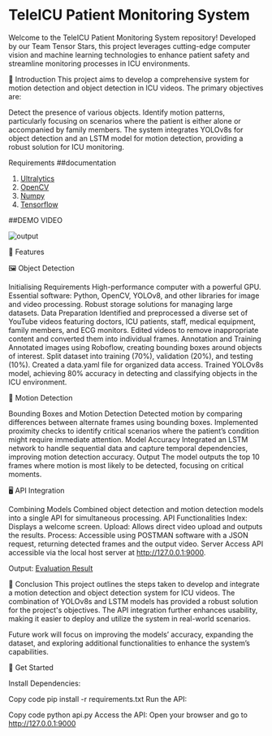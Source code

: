 # TeleICU Patient Monitoring System
Welcome to the TeleICU Patient Monitoring System repository! Developed by our Team Tensor Stars, this project leverages cutting-edge computer vision and machine learning technologies to enhance patient safety and streamline monitoring processes in ICU environments.

📄 Introduction
This project aims to develop a comprehensive system for motion detection and object detection in ICU videos. The primary objectives are:

Detect the presence of various objects.
Identify motion patterns, particularly focusing on scenarios where the patient is either alone or accompanied by family members.
The system integrates YOLOv8s for object detection and an LSTM model for motion detection, providing a robust solution for ICU monitoring.

Requirements
##documentation
1. [Ultralytics](https://docs.ultralytics.com/)
2. [OpenCV](https://docs.opencv.org/4.x/)
3. [Numpy](https://numpy.org/doc/)
4.  [Tensorflow](https://www.tensorflow.org/api_docs)

##DEMO VIDEO

![output](https://github.com/AritriPodde2210/TeleICU-Patient-Monitoring-System/assets/123970201/4fd1526b-b4e5-46de-901f-51a98cf9818f)


🎯 Features

🖼 Object Detection

Initialising Requirements
High-performance computer with a powerful GPU.
Essential software: Python, OpenCV, YOLOv8, and other libraries for image and video processing.
Robust storage solutions for managing large datasets.
Data Preparation
Identified and preprocessed a diverse set of YouTube videos featuring doctors, ICU patients, staff, medical equipment, family members, and ECG monitors.
Edited videos to remove inappropriate content and converted them into individual frames.
Annotation and Training
Annotated images using Roboflow, creating bounding boxes around objects of interest.
Split dataset into training (70%), validation (20%), and testing (10%).
Created a data.yaml file for organized data access.
Trained YOLOv8s model, achieving 80% accuracy in detecting and classifying objects in the ICU environment.

🏃 Motion Detection

Bounding Boxes and Motion Detection
Detected motion by comparing differences between alternate frames using bounding boxes.
Implemented proximity checks to identify critical scenarios where the patient’s condition might require immediate attention.
Model Accuracy
Integrated an LSTM network to handle sequential data and capture temporal dependencies, improving motion detection accuracy.
Output
The model outputs the top 10 frames where motion is most likely to be detected, focusing on critical moments.

🖥️ API Integration

Combining Models
Combined object detection and motion detection models into a single API for simultaneous processing.
API Functionalities
Index: Displays a welcome screen.
Upload: Allows direct video upload and outputs the results.
Process: Accessible using POSTMAN software with a JSON request, returning detected frames and the output video.
Server Access
API accessible via the local host server at http://127.0.0.1:9000.

Output:
[Evaluation Result](https://github.com/AmanStarLitePro/TeleICU-Patient-Monitoring-System/blob/main/Evaluation_Of_Results/results.png)



🏁 Conclusion
This project outlines the steps taken to develop and integrate a motion detection and object detection system for ICU videos. The combination of YOLOv8s and LSTM models has provided a robust solution for the project's objectives. The API integration further enhances usability, making it easier to deploy and utilize the system in real-world scenarios.

Future work will focus on improving the models’ accuracy, expanding the dataset, and exploring additional functionalities to enhance the system’s capabilities.


🚀 Get Started

Install Dependencies:


Copy code
pip install -r requirements.txt
Run the API:


Copy code
python api.py
Access the API:
Open your browser and go to http://127.0.0.1:9000



 










